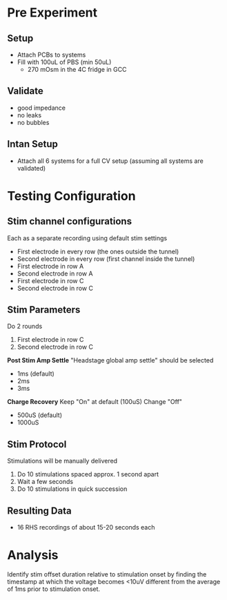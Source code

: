 # Pre Experiment
## Setup
- Attach PCBs to systems
- Fill with 100uL of PBS (min 50uL)
    - 270 mOsm in the 4C fridge in GCC
## Validate
- good impedance
- no leaks
- no bubbles
## Intan Setup
- Attach all 6 systems for a full CV setup (assuming all systems are validated)

# Testing Configuration
## Stim channel configurations
Each as a separate recording using default stim settings
- First electrode in every row (the ones outside the tunnel)
- Second electrode in every row (first channel inside the tunnel)
- First electrode in row A
- Second electrode in row A
- First electrode in row C
- Second electrode in row C
## Stim Parameters
Do 2 rounds
1. First electrode in row C
2. Second electrode in row C

**Post Stim Amp Settle**
"Headstage global amp settle" should be selected
- 1ms (default)
- 2ms
- 3ms


**Charge Recovery**
Keep "On" at default (100uS)
Change "Off"
- 500uS (default)
- 1000uS
## Stim Protocol
Stimulations will be manually delivered
1. Do 10 stimulations spaced approx. 1 second apart
2. Wait a few seconds
3. Do 10 stimulations in quick succession

## Resulting Data 
- 16 RHS recordings of about 15-20 seconds each

# Analysis
Identify stim offset duration relative to stimulation onset by finding the timestamp at which the voltage becomes <10uV different from the average of 1ms prior to stimulation onset.